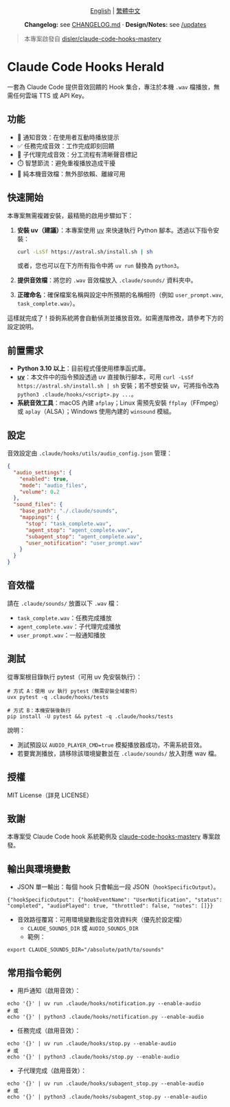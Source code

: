 <div align="center">

[English](./README.md) | [繁體中文](./README_zh-TW.md)

**Changelog:** see [CHANGELOG.md](./CHANGELOG.md) · **Design/Notes:** see [/updates](./updates/)

</div>

> 本專案啟發自 [disler/claude-code-hooks-mastery](https://github.com/disler/claude-code-hooks-mastery)

# Claude Code Hooks Herald

一套為 Claude Code 提供音效回饋的 Hook 集合，專注於本機 `.wav` 檔播放，無需任何雲端 TTS 或 API Key。

## 功能

- 🔔 通知音效：在使用者互動時播放提示
- ✅ 任務完成音效：工作完成即刻回饋
- 🎯 子代理完成音效：分工流程有清晰聲音標記
- ⏱️ 智慧節流：避免重複播放造成干擾
- 🎵 純本機音效檔：無外部依賴、離線可用

## 快速開始

本專案無需複雜安裝，最精簡的啟用步驟如下：

1.  **安裝 uv（建議）**：本專案使用 [uv](https://docs.astral.sh/uv/) 來快速執行 Python 腳本。透過以下指令安裝：
    ```bash
    curl -LsSf https://astral.sh/install.sh | sh
    ```
    或者，您也可以在下方所有指令中將 `uv run` 替換為 `python3`。

2.  **提供音效檔**：將您的 `.wav` 音效檔放入 `.claude/sounds/` 資料夾中。

3.  **正確命名**：確保檔案名稱與設定中所預期的名稱相符（例如 `user_prompt.wav`, `task_complete.wav`）。

這樣就完成了！掛鉤系統將會自動偵測並播放音效。如需進階修改，請參考下方的設定說明。

## 前置需求

- **Python 3.10 以上**：目前程式僅使用標準函式庫。
- **[uv](https://docs.astral.sh/uv/)**：本文件中的指令預設透過 uv 直接執行腳本，可用 `curl -LsSf https://astral.sh/install.sh | sh` 安裝；若不想安裝 uv，可將指令改為 `python3 .claude/hooks/<script>.py ...`。
- **系統音效工具**：macOS 內建 `afplay`；Linux 需預先安裝 `ffplay`（FFmpeg）或 `aplay`（ALSA）；Windows 使用內建的 `winsound` 模組。

## 設定

音效設定由 `.claude/hooks/utils/audio_config.json` 管理：

```json
{
  "audio_settings": {
    "enabled": true,
    "mode": "audio_files",
    "volume": 0.2
  },
  "sound_files": {
    "base_path": "./.claude/sounds",
    "mappings": {
      "stop": "task_complete.wav",
      "agent_stop": "agent_complete.wav",
      "subagent_stop": "agent_complete.wav",
      "user_notification": "user_prompt.wav"
    }
  }
}
```

## 音效檔

請在 `.claude/sounds/` 放置以下 `.wav` 檔：
- `task_complete.wav`：任務完成播放
- `agent_complete.wav`：子代理完成播放
- `user_prompt.wav`：一般通知播放

## 測試

從專案根目錄執行 pytest（可用 uv 免安裝執行）：

```
# 方式 A：使用 uv 執行 pytest（無需安裝全域套件）
uvx pytest -q .claude/hooks/tests

# 方式 B：本機安裝後執行
pip install -U pytest && pytest -q .claude/hooks/tests
```

說明：
- 測試預設以 `AUDIO_PLAYER_CMD=true` 模擬播放器成功，不需系統音效。
- 若要實測播放，請移除該環境變數並在 `.claude/sounds/` 放入對應 wav 檔。

## 授權

MIT License（詳見 LICENSE）

## 致謝

本專案受 Claude Code hook 系統範例及 [claude-code-hooks-mastery](https://github.com/disler/claude-code-hooks-mastery) 專案啟發。

## 輸出與環境變數

- JSON 單一輸出：每個 hook 只會輸出一段 JSON（`hookSpecificOutput`）。

```
{"hookSpecificOutput": {"hookEventName": "UserNotification", "status": "completed", "audioPlayed": true, "throttled": false, "notes": []}}
```

- 音效路徑覆寫：可用環境變數指定音效資料夾（優先於設定檔）
  - `CLAUDE_SOUNDS_DIR` 或 `AUDIO_SOUNDS_DIR`
  - 範例：

```
export CLAUDE_SOUNDS_DIR="/absolute/path/to/sounds"
```

## 常用指令範例

- 用戶通知（啟用音效）：

```
echo '{}' | uv run .claude/hooks/notification.py --enable-audio
# 或
echo '{}' | python3 .claude/hooks/notification.py --enable-audio
```

- 任務完成（啟用音效）：

```
echo '{}' | uv run .claude/hooks/stop.py --enable-audio
# 或
echo '{}' | python3 .claude/hooks/stop.py --enable-audio
```

- 子代理完成（啟用音效）：

```
echo '{}' | uv run .claude/hooks/subagent_stop.py --enable-audio
# 或
echo '{}' | python3 .claude/hooks/subagent_stop.py --enable-audio
```

